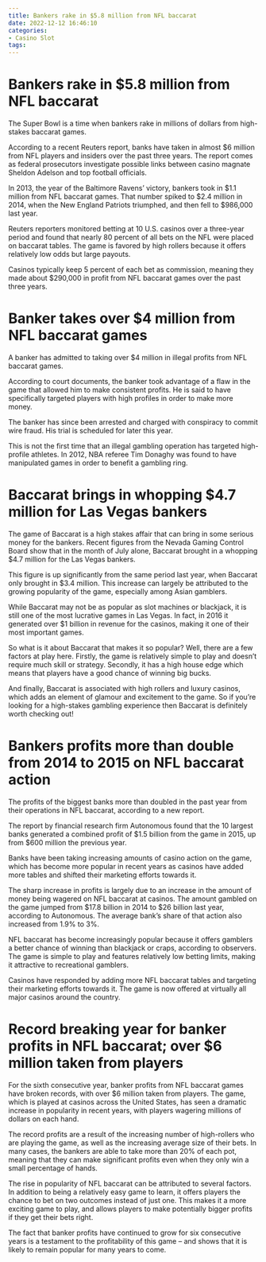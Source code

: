 ```yaml
---
title: Bankers rake in $5.8 million from NFL baccarat
date: 2022-12-12 16:46:10
categories:
- Casino Slot
tags:
---
```



#  Bankers rake in $5.8 million from NFL baccarat

The Super Bowl is a time when bankers rake in millions of dollars from high-stakes baccarat games.

According to a recent Reuters report, banks have taken in almost $6 million from NFL players and insiders over the past three years. The report comes as federal prosecutors investigate possible links between casino magnate Sheldon Adelson and top football officials.

In 2013, the year of the Baltimore Ravens’ victory, bankers took in $1.1 million from NFL baccarat games. That number spiked to $2.4 million in 2014, when the New England Patriots triumphed, and then fell to $986,000 last year.

Reuters reporters monitored betting at 10 U.S. casinos over a three-year period and found that nearly 80 percent of all bets on the NFL were placed on baccarat tables. The game is favored by high rollers because it offers relatively low odds but large payouts.

Casinos typically keep 5 percent of each bet as commission, meaning they made about $290,000 in profit from NFL baccarat games over the past three years.

#  Banker takes over $4 million from NFL baccarat games

A banker has admitted to taking over $4 million in illegal profits from NFL baccarat games.

According to court documents, the banker took advantage of a flaw in the game that allowed him to make consistent profits. He is said to have specifically targeted players with high profiles in order to make more money.

The banker has since been arrested and charged with conspiracy to commit wire fraud. His trial is scheduled for later this year.

This is not the first time that an illegal gambling operation has targeted high-profile athletes. In 2012, NBA referee Tim Donaghy was found to have manipulated games in order to benefit a gambling ring.

#  Baccarat brings in whopping $4.7 million for Las Vegas bankers

The game of Baccarat is a high stakes affair that can bring in some serious money for the bankers. Recent figures from the Nevada Gaming Control Board show that in the month of July alone, Baccarat brought in a whopping $4.7 million for the Las Vegas bankers.

This figure is up significantly from the same period last year, when Baccarat only brought in $3.4 million. This increase can largely be attributed to the growing popularity of the game, especially among Asian gamblers.

While Baccarat may not be as popular as slot machines or blackjack, it is still one of the most lucrative games in Las Vegas. In fact, in 2016 it generated over $1 billion in revenue for the casinos, making it one of their most important games.

So what is it about Baccarat that makes it so popular? Well, there are a few factors at play here. Firstly, the game is relatively simple to play and doesn’t require much skill or strategy. Secondly, it has a high house edge which means that players have a good chance of winning big bucks.

And finally, Baccarat is associated with high rollers and luxury casinos, which adds an element of glamour and excitement to the game. So if you’re looking for a high-stakes gambling experience then Baccarat is definitely worth checking out!

#  Bankers profits more than double from 2014 to 2015 on NFL baccarat action

The profits of the biggest banks more than doubled in the past year from their operations in NFL baccarat, according to a new report.

The report by financial research firm Autonomous found that the 10 largest banks generated a combined profit of $1.5 billion from the game in 2015, up from $600 million the previous year.

Banks have been taking increasing amounts of casino action on the game, which has become more popular in recent years as casinos have added more tables and shifted their marketing efforts towards it.

The sharp increase in profits is largely due to an increase in the amount of money being wagered on NFL baccarat at casinos. The amount gambled on the game jumped from $17.8 billion in 2014 to $26 billion last year, according to Autonomous. The average bank’s share of that action also increased from 1.9% to 3%.

NFL baccarat has become increasingly popular because it offers gamblers a better chance of winning than blackjack or craps, according to observers. The game is simple to play and features relatively low betting limits, making it attractive to recreational gamblers.

Casinos have responded by adding more NFL baccarat tables and targeting their marketing efforts towards it. The game is now offered at virtually all major casinos around the country.

#  Record breaking year for banker profits in NFL baccarat; over $6 million taken from players

For the sixth consecutive year, banker profits from NFL baccarat games have broken records, with over $6 million taken from players. The game, which is played at casinos across the United States, has seen a dramatic increase in popularity in recent years, with players wagering millions of dollars on each hand.

The record profits are a result of the increasing number of high-rollers who are playing the game, as well as the increasing average size of their bets. In many cases, the bankers are able to take more than 20% of each pot, meaning that they can make significant profits even when they only win a small percentage of hands.

The rise in popularity of NFL baccarat can be attributed to several factors. In addition to being a relatively easy game to learn, it offers players the chance to bet on two outcomes instead of just one. This makes it a more exciting game to play, and allows players to make potentially bigger profits if they get their bets right.

The fact that banker profits have continued to grow for six consecutive years is a testament to the profitability of this game – and shows that it is likely to remain popular for many years to come.